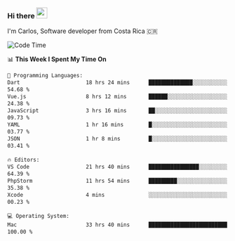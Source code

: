 ### Hi there <img src="https://media.giphy.com/media/hvRJCLFzcasrR4ia7z/giphy.gif" width="25px" height="25px">

I'm Carlos, Software developer from Costa Rica 🇨🇷

[//]: # (<a href="https://app.daily.dev/carum98"><img src="https://github.com/carum98/carum98/blob/main/devcard.svg" width="400" alt="Carlos Umaña Acevedo's Dev Card"/></a>)


<!--START_SECTION:waka-->
![Code Time](http://img.shields.io/badge/Code%20Time-11%2C534%20hrs%207%20mins-blue)

📊 **This Week I Spent My Time On** 

```text
💬 Programming Languages: 
Dart                     18 hrs 24 mins      ██████████████░░░░░░░░░░░   54.68 % 
Vue.js                   8 hrs 12 mins       ██████░░░░░░░░░░░░░░░░░░░   24.38 % 
JavaScript               3 hrs 16 mins       ██░░░░░░░░░░░░░░░░░░░░░░░   09.73 % 
YAML                     1 hr 16 mins        █░░░░░░░░░░░░░░░░░░░░░░░░   03.77 % 
JSON                     1 hr 8 mins         █░░░░░░░░░░░░░░░░░░░░░░░░   03.41 % 

🔥 Editors: 
VS Code                  21 hrs 40 mins      ████████████████░░░░░░░░░   64.39 % 
PhpStorm                 11 hrs 54 mins      █████████░░░░░░░░░░░░░░░░   35.38 % 
Xcode                    4 mins              ░░░░░░░░░░░░░░░░░░░░░░░░░   00.23 % 

💻 Operating System: 
Mac                      33 hrs 40 mins      █████████████████████████   100.00 % 
```


<!--END_SECTION:waka-->
